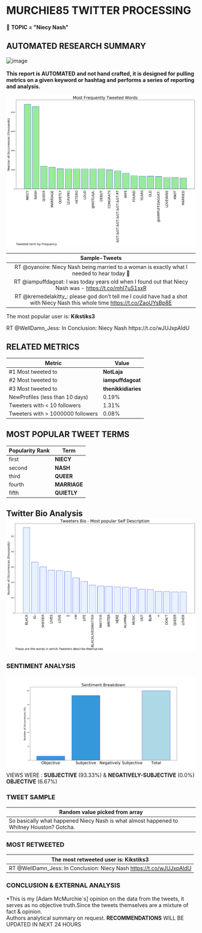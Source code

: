 # MURCHIE85 TWITTER PROCESSING 
&#x1F34E; **TOPIC = "Niecy Nash"**

## AUTOMATED RESEARCH SUMMARY

![image](https://marketingplatform.google.com/about/static/images/gmp/analytics-smb-benefit.jpg)
<br></br>
<b> This report is AUTOMATED and not hand crafted, it is designed for pulling metrics on a given keyword or hashtag and performs a series of reporting and analysis.</b>



![image](TWEETS.png)



|                **Sample-Tweets**        |
| :-------------: |
| RT @oyanoire: Niecy Nash being married to a woman is exactly what I needed to hear today 🥺 |
| RT @iampuffdagoat: I was today years old when I found out that Niecy Nash was - https://t.co/mhI7uS1sxR |
| RT @kremedelakitty_: please god don’t tell me I could have had a shot with Niecy Nash this whole time https://t.co/ZaoUYsBp8E |

The most popular user is: **Kikstiks3**
<div class="alert alert-block alert-danger"> RT @WellDamn_Jess: In Conclusion: Niecy Nash https://t.co/wJUJxpAldU</div>

## RELATED METRICS<br>
| Metric | Value |
| ------------- | ------------- |
| #1 Most tweeted to  | **NotLaja** |
| #2 Most tweeted to  | **iampuffdagoat** |
| #3 Most tweeted to  | **thenikkidiaries** |
| NewProfiles (less than 10 days) | 0.19%  |
| Tweeters with < 10 followers  | 1.31%|
| Tweeters with > 1000000 followers  | 0.08%  |



## MOST POPULAR TWEET TERMS 


| Popularity Rank  | Term |
| ------------- | ------------- |
| first  | **NIECY**  |
| second  | **NASH**  |
| third  | **QUEER** |
| fourth  | **MARRIAGE**  |
| fifth  | **QUIETLY**  |


## Twitter Bio Analysis![image](BIO.png)
### SENTIMENT ANALYSIS
![image](sentiment.png)
VIEWS WERE : **SUBJECTIVE**  (93.33%) & **NEGATIVELY-SUBJECTIVE** (0.0%) **OBJECTIVE** (6.67%)

### TWEET SAMPLE 
| Random value picked from array |
| ------------- |
|So basically what happened Niecy Nash is what almost happened to Whitney Houston? Gotcha. |

### MOST RETWEETED 

| The most retweeted user is: **Kikstiks3**  |
| ------------- |
| RT @WellDamn_Jess: In Conclusion: Niecy Nash https://t.co/wJUJxpAldU |

### CONCLUSION & EXTERNAL ANALYSIS

*This is my [Adam McMurchie`s] opinion on the data from the tweets, it serves as no objective truth.Since the tweets themselves are a mixture of fact & opinion.<br>
Authors analytical summary on request.
**RECOMMENDATIONS** WILL BE UPDATED IN NEXT  24 HOURS <br>
